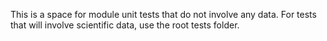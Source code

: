 This is a space for module unit tests that do not involve any data. 
For tests that will involve scientific data, use the root tests folder.
